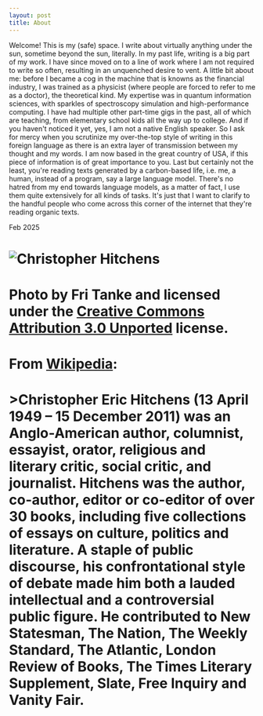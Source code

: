```yaml
---
layout: post
title: About
---
```

Welcome! This is my (safe) space. I write about virtually anything under the sun, sometime beyond the sun, literally. In my past life, writing is a big part of my work. I have since moved on to a line of work where I am not required to write so often, resulting in an unquenched desire to vent. A little bit about me: before I became a cog in the machine that is knowns as the financial industry, I was trained as a physicist (where people are forced to refer to me as a doctor), the theoretical kind. My expertise was in quantum information sciences, with sparkles of spectroscopy simulation and high-performance computing. I have had multiple other part-time gigs in the past, all of which are teaching, from elementary school kids all the way up to college. And if you haven't noticed it yet, yes, I am not a native English speaker. So I ask for mercy when you scrutinize my over-the-top style of writing in this foreign language as there is an extra layer of transmission between my thought and my words. I am now based in the great country of USA, if this piece of information is of great importance to you. Last but certainly not the least, you're reading texts generated by a carbon-based life, i.e. me, a human, instead of a program, say a large language model. There's no hatred from my end towards language models, as a matter of fact, I use them quite extensively for all kinds of tasks. It's just that I want to clarify to the handful people who come across this corner of the internet that they're reading organic texts. 

Feb 2025
# <figure>
#  <img alt="Christopher Hitchens" src="https://upload.wikimedia.org/wikipedia/commons/6/63/Christopher_Hitchens_2008-04-24_001.jpg" />
#  <figcaption>
#    Photo by Fri Tanke and licensed under the <a href="https://creativecommons.org/licenses/by/3.0/deed.en">Creative Commons Attribution 3.0 Unported</a> license.
#  </figcaption>
# </figure>

# From [Wikipedia](https://en.wikipedia.org/wiki/Christopher_Hitchens):

# >Christopher Eric Hitchens (13 April 1949 – 15 December 2011) was an Anglo-American author, columnist, essayist, orator, religious and literary critic, social critic, and journalist. Hitchens was the author, co-author, editor or co-editor of over 30 books, including five collections of essays on culture, politics and literature. A staple of public discourse, his confrontational style of debate made him both a lauded intellectual and a controversial public figure. He contributed to New Statesman, The Nation, The Weekly Standard, The Atlantic, London Review of Books, The Times Literary Supplement, Slate, Free Inquiry and Vanity Fair.
